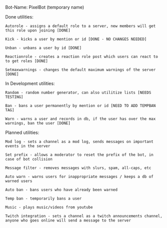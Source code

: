 Bot-Name: PixelBot (temporary name)

Done utilities:
    
    Autorole - assigns a default role to a server, new members will get this role upon joining [DONE]
    
    Kick - kicks a user by mention or id [DONE - NO CHANGES NEEDED]

    Unban - unbans a user by id [DONE]
    
    Reactionrole - creates a reaction role post which users can react to to get roles [DONE]

    Setmaxwarnings - changes the default maximum warnings of the server [DONE]

In Development utilities:

    Random - random number generator, can also utilitize lists [NEEDS TESTING]

    Ban - bans a user permanently by mention or id [NEED TO ADD TEMPBAN TAG]

    Warn - warns a user and records in db, if the user has over the max warnings, ban the user [DONE]
    
Planned utilities:

    Mod log - sets a channel as a mod log, sends messages on important events in the server

    Set prefix - allows a moderator to reset the prefix of the bot, in case of bot collision

    Message filter - removes messages with slurs, spam, all-caps, etc
    
    Auto warn - warns users for inappropriate messages / keeps a db of warned users
    
    Auto ban - bans users who have already been warned
    
    Temp ban - temporarily bans a user
    
    Music - plays music/videos from youtube
    
    Twitch integration - sets a channel as a twitch announcements channel, anyone who goes online will send a message to the server

    
    
